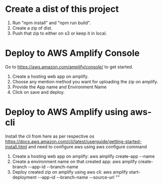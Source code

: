 # Create a dist of this project
1. Run "npm install" and "npm run build".
2. Create a zip of dist.
3. Push that zip to either on s3 or keep it in local.

# Deploy to AWS Amplify Console
Go to https://aws.amazon.com/amplify/console/ to get started.
1. Create a hosting web app on amplify.
2. Choose any mention method you want for uploading the zip on amplify.
3. Provide the App name and Environment Name 
4. Click on save and deploy.

# Deploy to AWS Amplify using aws-cli
Install the cli from here as per respective os https://docs.aws.amazon.com/cli/latest/userguide/getting-started-install.html and need to configure aws using aws configure command
1. Create a hosting web app on amplify:
    aws amplify create-app --name <projectName>
2. Create a environment name on that created app:
    aws amplify create-branch --app-id <appId> --branch-name <branchName>
3. Deploy created zip on amplify using aws cli:
    aws amplify start-deployment --app-id <appId> --branch-name <branchName> --source-url "<s3bucket url>"
    
